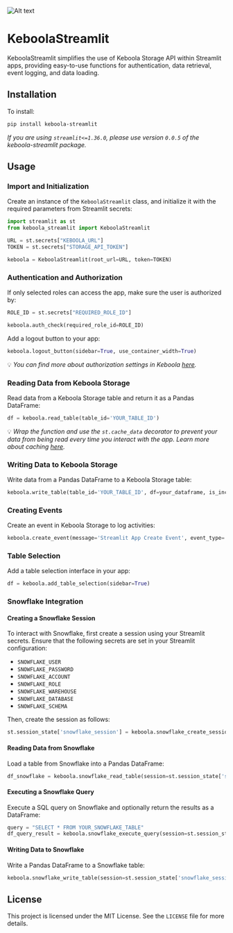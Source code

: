 ![Alt text](https://assets-global.website-files.com/5e21dc6f4c5acf29c35bb32c/5e21e66410e34945f7f25add_Keboola_logo.svg)

# KeboolaStreamlit

KeboolaStreamlit simplifies the use of Keboola Storage API within Streamlit apps, providing easy-to-use functions for authentication, data retrieval, event logging, and data loading.

## Installation

To install:

```bash
pip install keboola-streamlit
```

_If you are using `streamlit<=1.36.0`, please use version `0.0.5` of the keboola-streamlit package._

## Usage

### Import and Initialization

Create an instance of the `KeboolaStreamlit` class, and initialize it with the required parameters from Streamlit secrets:

```python
import streamlit as st
from keboola_streamlit import KeboolaStreamlit

URL = st.secrets["KEBOOLA_URL"]
TOKEN = st.secrets["STORAGE_API_TOKEN"]

keboola = KeboolaStreamlit(root_url=URL, token=TOKEN)
```

### Authentication and Authorization

If only selected roles can access the app, make sure the user is authorized by:

```python
ROLE_ID = st.secrets["REQUIRED_ROLE_ID"]

keboola.auth_check(required_role_id=ROLE_ID)
```

Add a logout button to your app:

```python
keboola.logout_button(sidebar=True, use_container_width=True)
```

💡 _You can find more about authorization settings in Keboola [here](https://help.keboola.com/components/data-apps/#authorization)._

### Reading Data from Keboola Storage

Read data from a Keboola Storage table and return it as a Pandas DataFrame:

```python
df = keboola.read_table(table_id='YOUR_TABLE_ID')
```

💡 _Wrap the function and use the `st.cache_data` decorator to prevent your data from being read every time you interact with the app. Learn more about caching [here](https://docs.streamlit.io/develop/concepts/architecture/caching)._

### Writing Data to Keboola Storage

Write data from a Pandas DataFrame to a Keboola Storage table:

```python
keboola.write_table(table_id='YOUR_TABLE_ID', df=your_dataframe, is_incremental=False)
```

### Creating Events

Create an event in Keboola Storage to log activities:

```python
keboola.create_event(message='Streamlit App Create Event', event_type='keboola_data_app_create_event')
```

### Table Selection

Add a table selection interface in your app:

```python
df = keboola.add_table_selection(sidebar=True)
```

### Snowflake Integration

#### Creating a Snowflake Session

To interact with Snowflake, first create a session using your Streamlit secrets. Ensure that the following secrets are set in your Streamlit configuration:

- `SNOWFLAKE_USER`
- `SNOWFLAKE_PASSWORD`
- `SNOWFLAKE_ACCOUNT`
- `SNOWFLAKE_ROLE`
- `SNOWFLAKE_WAREHOUSE`
- `SNOWFLAKE_DATABASE`
- `SNOWFLAKE_SCHEMA`

Then, create the session as follows:

```python
st.session_state['snowflake_session'] = keboola.snowflake_create_session_object()
```

#### Reading Data from Snowflake

Load a table from Snowflake into a Pandas DataFrame:

```python
df_snowflake = keboola.snowflake_read_table(session=st.session_state['snowflake_session'], table_id='YOUR_SNOWFLAKE_TABLE_ID')
```

#### Executing a Snowflake Query

Execute a SQL query on Snowflake and optionally return the results as a DataFrame:

```python
query = "SELECT * FROM YOUR_SNOWFLAKE_TABLE"
df_query_result = keboola.snowflake_execute_query(session=st.session_state['snowflake_session'], query=query, return_df=True)
```

#### Writing Data to Snowflake

Write a Pandas DataFrame to a Snowflake table:

```python
keboola.snowflake_write_table(session=st.session_state['snowflake_session'], df=your_dataframe, table_id='YOUR_SNOWFLAKE_TABLE_ID')
```

## License

This project is licensed under the MIT License. See the `LICENSE` file for more details.

